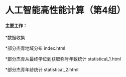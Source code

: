 # 人工智能高性能计算（第4组）

#### 主要工作：

*数据收集

*部分杰青地域分布 index.html

*部分杰青从最终学位到获取称号年数统计 statistical_1.html

*部分杰青年龄统计 statistical_2.html

